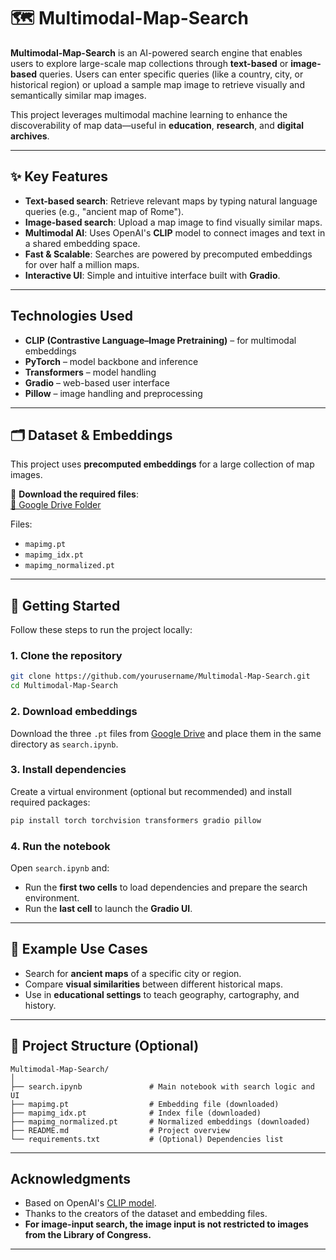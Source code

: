 # 🗺️ Multimodal-Map-Search

**Multimodal-Map-Search** is an AI-powered search engine that enables users to explore large-scale map collections through **text-based** or **image-based** queries. Users can enter specific queries (like a country, city, or historical region) or upload a sample map image to retrieve visually and semantically similar map images.

This project leverages multimodal machine learning to enhance the discoverability of map data—useful in **education**, **research**, and **digital archives**.

---

## ✨ Key Features

-  **Text-based search**: Retrieve relevant maps by typing natural language queries (e.g., "ancient map of Rome").
-  **Image-based search**: Upload a map image to find visually similar maps.
-  **Multimodal AI**: Uses OpenAI's **CLIP** model to connect images and text in a shared embedding space.
-  **Fast & Scalable**: Searches are powered by precomputed embeddings for over half a million maps.
-  **Interactive UI**: Simple and intuitive interface built with **Gradio**.

---

##  Technologies Used

- **CLIP (Contrastive Language–Image Pretraining)** – for multimodal embeddings
- **PyTorch** – model backbone and inference
- **Transformers** – model handling
- **Gradio** – web-based user interface
- **Pillow** – image handling and preprocessing

---

## 🗂 Dataset & Embeddings

This project uses **precomputed embeddings** for a large collection of map images.

🔗 **Download the required files**:  
[📁 Google Drive Folder](https://drive.google.com/drive/folders/161PYWfSHI393Qh6RPJolPopAGvaMffMq?usp=sharing)

Files:
- `mapimg.pt`
- `mapimg_idx.pt`
- `mapimg_normalized.pt`

---

## 🚀 Getting Started

Follow these steps to run the project locally:

### 1. Clone the repository
```bash
git clone https://github.com/yourusername/Multimodal-Map-Search.git
cd Multimodal-Map-Search
```

### 2. Download embeddings

Download the three `.pt` files from [Google Drive](https://drive.google.com/drive/folders/161PYWfSHI393Qh6RPJolPopAGvaMffMq?usp=sharing) and place them in the same directory as `search.ipynb`.

### 3. Install dependencies

Create a virtual environment (optional but recommended) and install required packages:

```bash
pip install torch torchvision transformers gradio pillow
```

### 4. Run the notebook

Open `search.ipynb` and:
- Run the **first two cells** to load dependencies and prepare the search environment.
- Run the **last cell** to launch the **Gradio UI**.

---

## 🧪 Example Use Cases

- Search for **ancient maps** of a specific city or region.
- Compare **visual similarities** between different historical maps.
- Use in **educational settings** to teach geography, cartography, and history.

---

## 📁 Project Structure (Optional)

```
Multimodal-Map-Search/
│
├── search.ipynb               # Main notebook with search logic and UI
├── mapimg.pt                  # Embedding file (downloaded)
├── mapimg_idx.pt              # Index file (downloaded)
├── mapimg_normalized.pt       # Normalized embeddings (downloaded)
├── README.md                  # Project overview
└── requirements.txt           # (Optional) Dependencies list
```

---
##  Acknowledgments

- Based on OpenAI's [CLIP model](https://openai.com/blog/clip).
- Thanks to the creators of the dataset and embedding files.
- **For image-input search, the image input is not restricted to images from the Library of Congress.**

---
